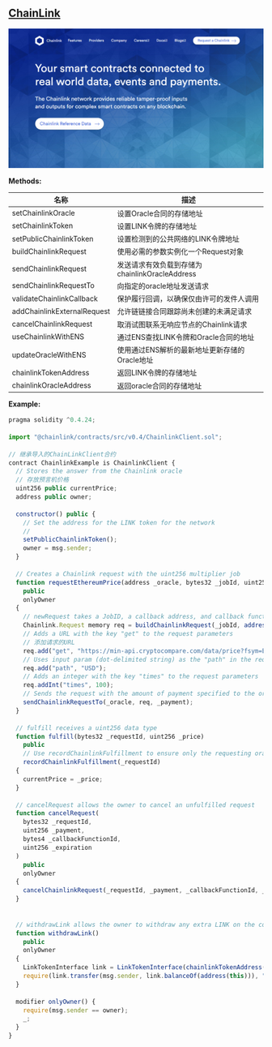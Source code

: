 ## [ChainLink](https://chain.link/)
![image](../../pic/chainlink.png)  

**Methods:**  

名称 | 描述
----- | -----
setChainlinkOracle | 设置Oracle合同的存储地址
setChainlinkToken | 设置LINK令牌的存储地址
setPublicChainlinkToken | 设置检测到的公共网络的LINK令牌地址
buildChainlinkRequest | 使用必需的参数实例化一个Request对象
sendChainlinkRequest | 发送请求有效负载到存储为 chainlinkOracleAddress
sendChainlinkRequestTo | 向指定的oracle地址发送请求
validateChainlinkCallback | 保护履行回调，以确保仅由许可的发件人调用
addChainlinkExternalRequest | 允许链链接合同跟踪尚未创建的未满足请求
cancelChainlinkRequest | 取消试图联系无响应节点的Chainlink请求
useChainlinkWithENS | 通过ENS查找LINK令牌和Oracle合同的地址
updateOracleWithENS | 使用通过ENS解析的最新地址更新存储的Oracle地址
chainlinkTokenAddress | 返回LINK令牌的存储地址
chainlinkOracleAddress | 返回oracle合同的存储地址

**Example:**
```javascript
pragma solidity ^0.4.24;

import "@chainlink/contracts/src/v0.4/ChainlinkClient.sol";

// 继承导入的ChainLinkClient合约
contract ChainlinkExample is ChainlinkClient {
  // Stores the answer from the Chainlink oracle
  // 存放预言机价格
  uint256 public currentPrice;
  address public owner;

  constructor() public {
    // Set the address for the LINK token for the network
    // 
    setPublicChainlinkToken();
    owner = msg.sender;
  }

  // Creates a Chainlink request with the uint256 multiplier job
  function requestEthereumPrice(address _oracle, bytes32 _jobId, uint256 _payment) 
    public
    onlyOwner
  {
    // newRequest takes a JobID, a callback address, and callback function as input
    Chainlink.Request memory req = buildChainlinkRequest(_jobId, address(this), this.fulfill.selector);
    // Adds a URL with the key "get" to the request parameters
    // 添加请求的URL
    req.add("get", "https://min-api.cryptocompare.com/data/price?fsym=ETH&tsyms=USD");
    // Uses input param (dot-delimited string) as the "path" in the request parameters
    req.add("path", "USD");
    // Adds an integer with the key "times" to the request parameters
    req.addInt("times", 100);
    // Sends the request with the amount of payment specified to the oracle
    sendChainlinkRequestTo(_oracle, req, _payment);
  }

  // fulfill receives a uint256 data type
  function fulfill(bytes32 _requestId, uint256 _price)
    public
    // Use recordChainlinkFulfillment to ensure only the requesting oracle can fulfill
    recordChainlinkFulfillment(_requestId)
  {
    currentPrice = _price;
  }
  
  // cancelRequest allows the owner to cancel an unfulfilled request
  function cancelRequest(
    bytes32 _requestId,
    uint256 _payment,
    bytes4 _callbackFunctionId,
    uint256 _expiration
  )
    public
    onlyOwner
  {
    cancelChainlinkRequest(_requestId, _payment, _callbackFunctionId, _expiration);
  }

  
  // withdrawLink allows the owner to withdraw any extra LINK on the contract
  function withdrawLink()
    public
    onlyOwner
  {
    LinkTokenInterface link = LinkTokenInterface(chainlinkTokenAddress());
    require(link.transfer(msg.sender, link.balanceOf(address(this))), "Unable to transfer");
  }
  
  modifier onlyOwner() {
    require(msg.sender == owner);
    _;
  }
}
```